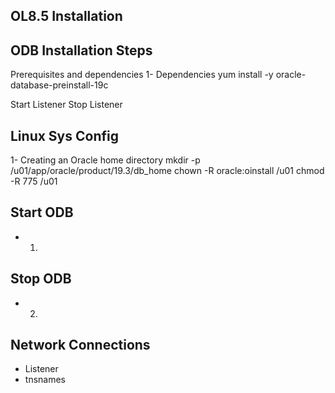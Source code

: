 OL8.5 Installation
-----


ODB Installation Steps
----
Prerequisites and dependencies
1- Dependencies 
yum install -y oracle-database-preinstall-19c


Start Listener
Stop Listener

Linux Sys Config
---
1- Creating an Oracle home directory
mkdir -p /u01/app/oracle/product/19.3/db_home
chown -R oracle:oinstall /u01
chmod -R 775 /u01



Start ODB
----
- 1)

Stop ODB
----
- 2)


Network Connections
----
- Listener
- tnsnames
